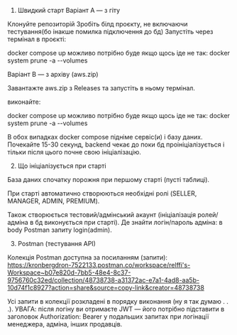 1. Швидкий старт
Варіант A — з гіту

Клонуйте репозиторій
Зробіть білд проєкту, не включаючи тестування(бо інакше помилка підключення до бд)
Запустіть через термінал в проєкті:

docker compose up
можливо потрібно буде якщо щось іде не так:
docker system prune -a --volumes

Варіант B — з архіву (aws.zip)

Завантажте aws.zip з Releases та запустіть в ньому термінал.

виконайте:

docker compose up
можливо потрібно буде якщо щось іде не так:
docker system prune -a --volumes


В обох випадках docker compose підніме сервіс(и) і базу даних. 
Почекайте 15-30 секунд, backend чекає до поки бд проініціалізується і тільки після цього почне свою ініціалізацію.

2. Що ініціалізується при старті

База даних спочатку порожня при першому старті (пусті таблиці).

При старті автоматично створюються необхідні ролі (SELLER, MANAGER, ADMIN, PREMIUM).

Також створюється тестовий/адмінський акаунт (ініціалізація ролей/адміна в бд виконується при старті).
Де знайти логін/пароль адміна: в body Postman запиту login(admin).

3. Postman (тестування API)

Колекція Postman доступна за посиланням (запити):
https://kronbergdron-7522133.postman.co/workspace/relffi's-Workspace~b07e820d-7bb5-48e4-8c37-9756760c32ed/collection/48738738-a31372ac-e7a1-4ad8-aa5b-10d74f1c8927?action=share&source=copy-link&creator=48738738

Усі запити в колекції розкладені в порядку виконання (ну я так думаю . . .).
УВАГА: після логіну ви отримаєте JWT — 
його потрібно підставити в заголовок Authorization: Bearer <TOKEN> у подальших запитах
при логінації менеджера, адміна, інших продавців.
